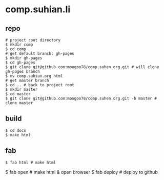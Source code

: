 # comp.suhian.li


## repo

    # project root directory
    $ mkdir comp
    $ cd comp
    # get default branch: gh-pages
    $ mkdir gh-pages
    $ cd gh-pages
    $ git clone git@github.com:moogoo78/comp.suhen.org.git # will clone gh-pages branch
    $ mv comp.suhian.org html
    # get master branch
    $ cd .. # back to project root
    $ mkdir master
    $ cd master
    $ git clone git@github.com:moogoo78/comp.suhen.org.git -b master # clone master

## build

    $ cd docs
    $ make html

## fab

	$ fab html # make html
  $ fab open # make html & open browser
  $ fab deploy # deploy to github 
